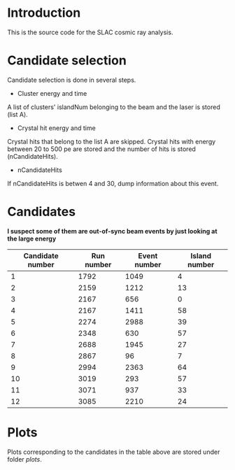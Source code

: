 # Introduction 
This is the source code for the SLAC cosmic ray analysis.

# Candidate selection

Candidate selection is done in several steps.

* Cluster energy and time

A list of clusters' islandNum belonging to the beam and the laser is stored (list A).

* Crystal hit energy and time

Crystal hits that belong to the list A are skipped.
Crystal hits with energy between 20 to 500 pe are stored and the number of hits is stored (nCandidateHits).

* nCandidateHits

If nCandidateHits is betwen 4 and 30, dump information about this event.

# Candidates

**I suspect some of them are out-of-sync beam events by just looking at the large energy**

Candidate number | Run number | Event number | Island number
---------------- | ---------- | ------------ | -------------
1 | 1792 | 1049 | 4
2 | 2159 | 1212 | 13
3 | 2167 | 656 | 0
4 | 2167 | 1411 | 58
5 | 2274 | 2988 | 39
6 | 2348 | 630 | 57
7 | 2688 | 1945 | 27
8 | 2867 | 96 | 7
9 | 2994 | 2363 | 64
10 | 3019 | 293 | 57
11 | 3071 | 937 | 33
12 | 3085 | 2210 | 24

# Plots

Plots corresponding to the candidates in the table above are stored under folder _plots_.
